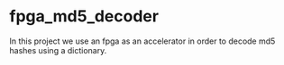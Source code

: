 # fpga_md5_decoder
In this project we use an fpga as an accelerator in order to decode md5 hashes using a dictionary.
